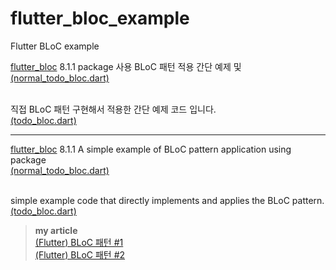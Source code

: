 # flutter_bloc_example
Flutter BLoC example

[flutter_bloc](https://pub.dev/packages/flutter_bloc) 8.1.1 package 사용 BLoC 패턴 적용 간단 예제 및<br/>
[(normal_todo_bloc.dart)](https://github.com/tyeom/flutter_bloc_example/blob/main/lib/bloc/normal_todo_bloc.dart)<br/><br/>

직접 BLoC 패턴 구현해서 적용한 간단 예제 코드 입니다.<br/>
[(todo_bloc.dart)](https://github.com/tyeom/flutter_bloc_example/blob/main/lib/bloc/todo_bloc.dart)

***

[flutter_bloc](https://pub.dev/packages/flutter_bloc) 8.1.1 A simple example of BLoC pattern application using package<br/>
[(normal_todo_bloc.dart)](https://github.com/tyeom/flutter_bloc_example/blob/main/lib/bloc/normal_todo_bloc.dart)<br/><br/>

simple example code that directly implements and applies the BLoC pattern.<br/>
[(todo_bloc.dart)](https://github.com/tyeom/flutter_bloc_example/blob/main/lib/bloc/todo_bloc.dart)

> **my article**<br/>
> [(Flutter) BLoC 패턴 #1](https://blog.arong.info/flutter/2023/01/10/Flutter-BLoC-%ED%8C%A8%ED%84%B4-1.html)<br/>
> [(Flutter) BLoC 패턴 #2](https://blog.arong.info/flutter/2023/01/11/Flutter-BLoC-%ED%8C%A8%ED%84%B4-2.html)
